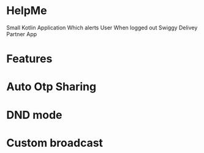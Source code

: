 # HelpMe
 Small Kotlin Application Which alerts User When logged out Swiggy Delivey Partner App
# Features
# Auto Otp Sharing
# DND mode
# Custom broadcast 
